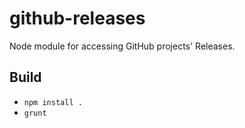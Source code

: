 # github-releases

Node module for accessing GitHub projects' Releases.

## Build

* `npm install .`
* `grunt`
